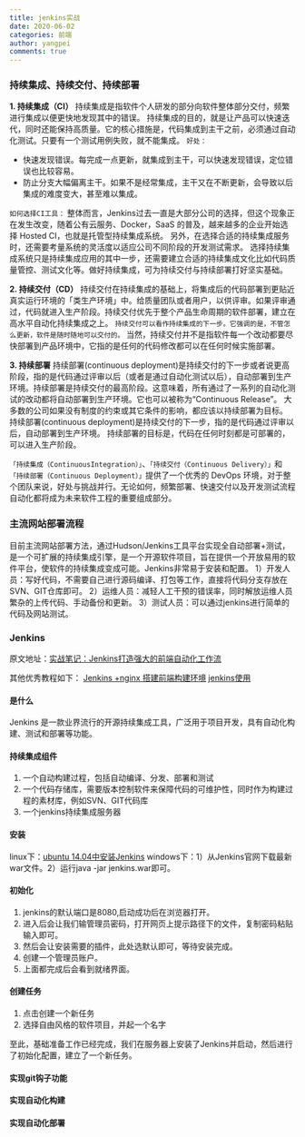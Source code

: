 ```yaml
---
title: jenkins实战
date: 2020-06-02
categories: 前端
author: yangpei
comments: true
---
```


<!-- more -->



### 持续集成、持续交付、持续部署
**1. 持续集成（CI）**
持续集成是指软件个人研发的部分向软件整体部分交付，频繁进行集成以便更快地发现其中的错误。
持续集成的目的，就是让产品可以快速迭代，同时还能保持高质量。它的核心措施是，代码集成到主干之前，必须通过自动化测试。只要有一个测试用例失败，就不能集成。
`好处：`
- 快速发现错误。每完成一点更新，就集成到主干，可以快速发现错误，定位错误也比较容易。
- 防止分支大幅偏离主干。如果不是经常集成，主干又在不断更新，会导致以后集成的难度变大，甚至难以集成。

`如何选择CI工具：`
整体而言，Jenkins过去一直是大部分公司的选择，但这个现象正在发生改变，随着公有云服务、Docker，SaaS 的普及，越来越多的企业开始选择 Hosted CI，也就是托管型持续集成系统。
另外，在选择合适的持续集成服务时，还需要考量系统的灵活度以适应公司不同阶段的开发测试需求。
选择持续集成系统只是持续集成应用的其中一步，还需要建立合适的持续集成文化比如代码质量管控、测试文化等。做好持续集成，可为持续交付与持续部署打好坚实基础。

**2. 持续交付（CD）**
持续交付在持续集成的基础上，将集成后的代码部署到更贴近真实运行环境的「类生产环境」中。给质量团队或者用户，以供评审。如果评审通过，代码就进入生产阶段。持续交付优先于整个产品生命周期的软件部署，建立在高水平自动化持续集成之上。
`持续交付可以看作持续集成的下一步。它强调的是，不管怎么更新，软件是随时随地可以交付的。`
当然，持续交付并不是指软件每一个改动都要尽快部署到产品环境中，它指的是任何的代码修改都可以在任何时候实施部署。

**3. 持续部署**
 持续部署(continuous deployment)是持续交付的下一步或者说更高阶段，指的是代码通过评审以后（或者是通过自动化测试以后），自动部署到生产环境。持续部署是持续交付的最高阶段。这意味着，所有通过了一系列的自动化测试的改动都将自动部署到生产环境。它也可以被称为“Continuous Release”。 大多数的公司如果没有制度的约束或其它条件的影响，都应该以持续部署为目标。
持续部署(continuous deployment)是持续交付的下一步，指的是代码通过评审以后，自动部署到生产环境。
持续部署的目标是，代码在任何时刻都是可部署的，可以进入生产阶段。

`「持续集成（ContinuousIntegration）」`、`「持续交付（Continuous Delivery）」`和`「持续部署（Continuous Deployment）」`提供了一个优秀的 DevOps 环境，对于整个团队来说，好处与挑战并行。无论如何，频繁部署、快速交付以及开发测试流程自动化都将成为未来软件工程的重要组成部分。

### 主流网站部署流程
目前主流网站部署方法，通过Hudson/Jenkins工具平台实现全自动部署+测试，是一个可扩展的持续集成引擎，是一个开源软件项目，旨在提供一个开放易用的软件平台，使软件的持续集成变成可能。Jenkins非常易于安装和配置。
1）开发人员：写好代码，不需要自己进行源码编译、打包等工作，直接将代码分支存放在SVN、GIT仓库即可。
2）运维人员：减轻人工干预的错误率，同时解放运维人员繁杂的上传代码、手动备份和更新。
3）测试人员：可以通过jenkins进行简单的代码及网站测试。

### Jenkins
原文地址：[实战笔记：Jenkins打造强大的前端自动化工作流](https://juejin.im/post/5ad1980e6fb9a028c42ea1be)

其他优秀教程如下：
[Jenkins +nginx 搭建前端构建环境](https://juejin.im/post/5b371678f265da599f68dfa2)
[jenkins使用](https://juejin.im/post/5bfe2e61f265da614d08e223#heading-15)

#### 是什么
Jenkins 是一款业界流行的开源持续集成工具，广泛用于项目开发，具有自动化构建、测试和部署等功能。

#### 持续集成组件
1. 一个自动构建过程，包括自动编译、分发、部署和测试
2. 一个代码存储库，需要版本控制软件来保障代码的可维护性，同时作为构建过程的素材库，例如SVN、GIT代码库
3. 一个jenkins持续集成服务器

#### 安装
linux下：[ubuntu 14.04中安装Jenkins](https://blog.csdn.net/fenglailea/article/details/25919367)
windows下：1）从Jenkins官网下载最新war文件。2）运行java -jar jenkins.war即可。

#### 初始化
1. jenkins的默认端口是8080,启动成功后在浏览器打开。
2. 进入后会让我们输管理员密码，打开网页上提示路径下的文件，复制密码粘贴输入即可。
3. 然后会让安装需要的插件，此处选默认即可，等待安装完成。
4. 创建一个管理员账户。
5. 上面都完成后会看到就绪界面。

#### 创建任务
1. 点击创建一个新任务
2. 选择自由风格的软件项目，并起一个名字

至此，基础准备工作已经完成，我们在服务器上安装了Jenkins并启动，然后进行了初始化配置，建立了一个新任务。

#### 实现git钩子功能
#### 实现自动化构建
#### 实现自动化部署